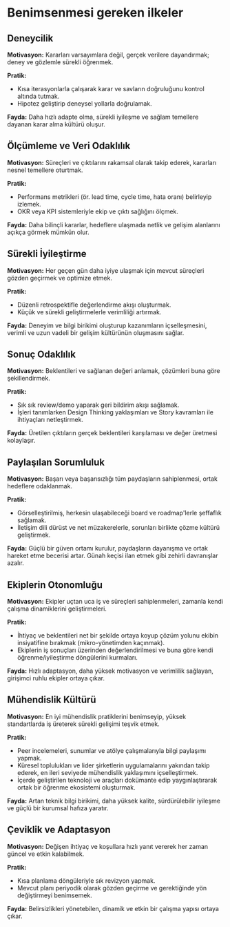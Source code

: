 # Benimsenmesi gereken ilkeler

## Deneycilik

**Motivasyon:** Kararları varsayımlara değil, gerçek verilere dayandırmak; deney ve gözlemle sürekli öğrenmek.

**Pratik:**
-	Kısa iterasyonlarla çalışarak karar ve savların doğruluğunu kontrol altında tutmak.
-	Hipotez geliştirip deneysel yollarla doğrulamak.

**Fayda:** Daha hızlı adapte olma, sürekli iyileşme ve sağlam temellere dayanan karar alma kültürü oluşur.


## Ölçümleme ve Veri Odaklılık

**Motivasyon:** Süreçleri ve çıktılarını rakamsal olarak takip ederek, kararları nesnel temellere oturtmak.

**Pratik:**
- Performans metrikleri (ör. lead time, cycle time, hata oranı) belirleyip izlemek.
- OKR veya KPI sistemleriyle ekip ve çıktı sağlığını ölçmek.

**Fayda:** Daha bilinçli kararlar, hedeflere ulaşmada netlik ve gelişim alanlarını açıkça görmek mümkün olur.


## Sürekli İyileştirme

**Motivasyon:** Her geçen gün daha iyiye ulaşmak için mevcut süreçleri gözden geçirmek ve optimize etmek.

**Pratik:**
- Düzenli retrospektifle değerlendirme akışı oluşturmak.
- Küçük ve sürekli geliştirmelerle verimliliği artırmak.

**Fayda:** Deneyim ve bilgi birikimi oluşturup kazanımların içselleşmesini, verimli ve uzun vadeli bir gelişim kültürünün oluşmasını sağlar.


## Sonuç Odaklılık

**Motivasyon:** Beklentileri ve sağlanan değeri anlamak, çözümleri buna göre şekillendirmek.

**Pratik:**
- Sık sık review/demo yaparak geri bildirim akışı sağlamak.
- İşleri tanımlarken Design Thinking yaklaşımları ve Story kavramları ile ihtiyaçları netleştirmek.

**Fayda:** Üretilen çıktıların gerçek beklentileri karşılaması ve değer üretmesi kolaylaşır.


## Paylaşılan Sorumluluk

**Motivasyon:** Başarı veya başarısızlığı tüm paydaşların sahiplenmesi, ortak hedeflere odaklanmak.

**Pratik:**
- Görselleştirilmiş, herkesin ulaşabileceği board ve roadmap'lerle şeffaflık sağlamak.
- İletişim dili dürüst ve net müzakerelerle, sorunları birlikte çözme kültürü geliştirmek.

**Fayda:** Güçlü bir güven ortamı kurulur, paydaşların dayanışma ve ortak hareket etme becerisi artar. Günah keçisi ilan etmek gibi zehirli davranışlar azalır.


## Ekiplerin Otonomluğu

**Motivasyon:** Ekipler uçtan uca iş ve süreçleri sahiplenmeleri, zamanla kendi çalışma dinamiklerini geliştirmeleri.

**Pratik:**
- İhtiyaç ve beklentileri net bir şekilde ortaya koyup çözüm yolunu ekibin insiyatifine bırakmak (mikro-yönetimden kaçınmak).
- Ekiplerin iş sonuçları üzerinden değerlendirilmesi ve buna göre kendi öğrenme/iyileştirme döngülerini kurmaları.

**Fayda:** Hızlı adaptasyon, daha yüksek motivasyon ve verimlilik sağlayan, girişimci ruhlu ekipler ortaya çıkar.


## Mühendislik Kültürü

**Motivasyon:** En iyi mühendislik pratiklerini benimseyip, yüksek standartlarda iş üreterek sürekli gelişimi teşvik etmek.

**Pratik:**
- Peer incelemeleri, sunumlar ve atölye çalışmalarıyla bilgi paylaşımı yapmak.
- Küresel toplulukları ve lider şirketlerin uygulamalarını yakından takip ederek, en ileri seviyede mühendislik yaklaşımını içselleştirmek.
- İçerde geliştirilen teknoloji ve araçları dokümante edip yaygınlaştırarak ortak bir öğrenme ekosistemi oluşturmak.

**Fayda:** Artan teknik bilgi birikimi, daha yüksek kalite, sürdürülebilir iyileşme ve güçlü bir kurumsal hafıza yaratır.


## Çeviklik ve Adaptasyon

**Motivasyon:** Değişen ihtiyaç ve koşullara hızlı yanıt vererek her zaman güncel ve etkin kalabilmek.

**Pratik:**
- Kısa planlama döngüleriyle sık revizyon yapmak.
- Mevcut planı periyodik olarak gözden geçirme ve gerektiğinde yön değiştirmeyi benimsemek.

**Fayda:** Belirsizlikleri yönetebilen, dinamik ve etkin bir çalışma yapısı ortaya çıkar.
